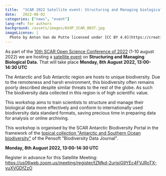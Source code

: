 ```yaml
---
title:  "SCAR 2022 Satellite event: Structuring and Managing biological data"
date:   2022-08-02
categories: ["news", "event"]
lang-ref: for authors
background: /assets/images/AVdP_SCAR_0037.jpg
imageLicense: |
  Photo by Anton Van de Putte licensed under [CC BY 4.0](https://creativecommons.org/licenses/by/4.0/)
---
```


As part of the [10th SCAR Open Science Conference of 2022](https://scar2022.org/) (1-10 august 2022) we are hosting a [satellite event](https://scar2022.org/satellite-events/) on **Structuring and Managing Biological Data.** That will take place **Monday, 8th August 2022, 13:00-14:30 UTC**

The Antarctic and Sub Antarctic region are hosts to unique biodiversity. Due to the remoteness and harsh environment, this biodiversity often remains poorly described despite similar threats to the rest of the globe. As such The biodiversity data collected in this region is of high scientific value.

This workshop aims to train scientists to structure and manage their biological data more effectively and conform to internationally used biodiversity data standard formats, saving precious time in preparing data for analysis or online archiving.

This workshop is organised by the SCAR Antarctic Biodiversity Portal in the framework of the [topical collection "Antarctic and Southern Ocean biodiversity"](https://www.biodiversity.aq/news/antarctic-and-southern-ocean-biodiversity-topical-collection-biodiversity-data-journal/) of the Pensoft "Biodiversity Data Journal".

**Monday, 8th August 2022, 13:00-14:30 UTC**

Register in advance for this Satellite Meeting:
<https://us06web.zoom.us/meeting/register/tZMkd-2urjsiG9YEc4FVJRoTX-yuXVGDfZzO>
